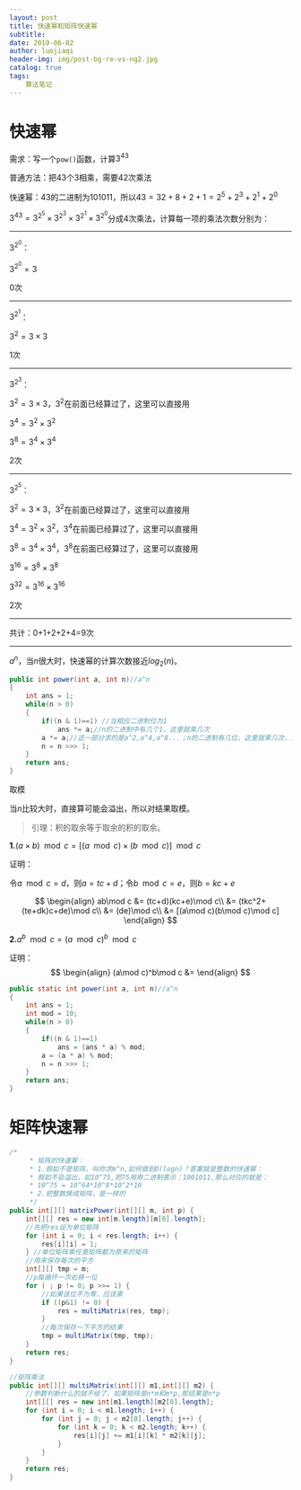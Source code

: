 ```yaml
---
layout: post                          
title: 快速幂和矩阵快速幂                              
subtitle:                             
date: 2019-06-02                      
author: luojiaqi                      
header-img: img/post-bg-re-vs-ng2.jpg 
catalog: true                         
tags:                                 
    算法笔记                              
---
```


# 快速幂

需求：写一个`pow()`函数，计算$3^{43}$

普通方法：把43个3相乘，需要42次乘法

快速幂：43的二进制为101011‬，所以$43=32+8+2+1=2^5+2^3+2^1+2^0$

$3^{43}=3^{2^5}\times3^{2^3}\times3^{2^1}\times3^{2^0}$分成4次乘法，计算每一项的乘法次数分别为：

---
$3^{2^0}$：

$3^{2^0}=3$

0次

---
$3^{2^1}$：

$3^2=3\times3$

1次

---
$3^{2^3}$：

$3^2=3\times3$，$3^2$在前面已经算过了，这里可以直接用

$3^4=3^2\times3^2$

$3^8=3^4\times3^4$

2次

---
$3^{2^5}$：

$3^2=3\times3$，$3^2$在前面已经算过了，这里可以直接用

$3^4=3^2\times3^2$，$3^4$在前面已经算过了，这里可以直接用

$3^8=3^4\times3^4$，$3^8$在前面已经算过了，这里可以直接用

$3^{16}=3^8\times3^8$

$3^{32}=3^{16}\times3^{16}$

2次

---

共计：0+1+2+2+4=9次

---

$a^n$，当$n$很大时，快速幂的计算次数接近$log_2(n)$。

```java
public int power(int a, int n)//a^n
{
    int ans = 1;
    while(n > 0) 
    {
        if((n & 1)==1) //当相应二进制位为1
            ans *= a;//n的二进制中有几个1，这里就乘几次
        a *= a;//这一部分求的是a^2,a^4,a^8...；n的二进制有几位，这里就乘几次，所以是O(logn)
        n = n >>> 1;
    }
    return ans;
}
```



取模

当$n$比较大时，直接算可能会溢出，所以对结果取模。

> 引理：积的取余等于取余的积的取余。

**1.**$(a\times b)\mod c=[(a\mod c)\times(b\mod c)]\mod c$

证明：

令$a\mod c=d$，则$a=tc+d$；令$b\mod c=e$，则$b=kc+e$

$$
\begin{align}
ab\mod c &= (tc+d)(kc+e)\mod c\\
&= (tkc^2+(te+dk)c+de)\mod c\\
&= (de)\mod c\\
&= [(a\mod c)(b\mod c)\mod c]
\end{align}
$$

**2.**$a^b\mod c=(a\mod c)^b\mod c$

证明：
$$
\begin{align}
(a\mod c)^b\mod c &= 
\end{align}
$$





```java
public static int power(int a, int n)//a^n
{
    int ans = 1;
    int mod = 10;
    while(n > 0)
    {
        if((n & 1)==1)
            ans = (ans * a) % mod;
        a = (a * a) % mod;
        n = n >>> 1;
    }
    return ans;
}
```

# 矩阵快速幂

```java
/*
     * 矩阵的快速幂：
     * 1.假如不是矩阵，叫你求m^n,如何做到O(logn)？答案就是整数的快速幂：
     * 假如不会溢出，如10^75,把75用用二进制表示：1001011,那么对应的就是：
     * 10^75 = 10^64*10^8*10^2*10
     * 2.把整数换成矩阵，是一样的
     */
public int[][] matrixPower(int[][] m, int p) {
    int[][] res = new int[m.length][m[0].length];
    //先把res设为单位矩阵
    for (int i = 0; i < res.length; i++) {
        res[i][i] = 1;
    } //单位矩阵乘任意矩阵都为原来的矩阵
    //用来保存每次的平方
    int[][] tmp = m;
    //p每循环一次右移一位
    for ( ; p != 0; p >>= 1) {
        //如果该位不为零，应该乘
        if ((p&1) != 0) {
            res = multiMatrix(res, tmp);
        }
        //每次保存一下平方的结果
        tmp = multiMatrix(tmp, tmp);
    }
    return res;
}

//矩阵乘法
public int[][] multiMatrix(int[][] m1,int[][] m2) {
    //参数判断什么的就不给了，如果矩阵是n*m和m*p,那结果是n*p
    int[][] res = new int[m1.length][m2[0].length];
    for (int i = 0; i < m1.length; i++) {
        for (int j = 0; j < m2[0].length; j++) {
            for (int k = 0; k < m2.length; k++) {
                res[i][j] += m1[i][k] * m2[k][j];
            }
        }
    }
    return res;
}
```

